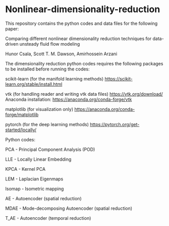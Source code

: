 # Nonlinear-dimensionality-reduction

This repository contains the python codes and data files for the following paper:

Comparing different nonlinear dimensionality reduction techniques for data-driven unsteady fluid flow modeling

Hunor Csala, Scott T. M. Dawson, Amirhossein Arzani


The dimensionality reduction python codes requires the following packages to be installed before running the codes:

scikit-learn (for the manifold learning methods)
https://scikit-learn.org/stable/install.html

vtk (for handling reader and writing vtk data files)
https://vtk.org/download/
Anaconda installation:
https://anaconda.org/conda-forge/vtk

matplotlib (for visualization only)
https://anaconda.org/conda-forge/matplotlib

pytorch (for the deep learning methods)
https://pytorch.org/get-started/locally/

Python codes:

PCA - Principal Component Analysis (POD)

LLE - Locally Linear Embedding

KPCA - Kernel PCA

LEM - Laplacian Eigenmaps

Isomap - Isometric mapping

AE	- Autoencoder (spatial reduction)

MDAE - Mode-decomposing Autoencoder (spatial reduction)

T_AE - Autoencoder (temporal reduction)